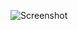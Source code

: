 ![Screenshot](https://raw.githubusercontent.com/Cryakl/Ultimate-RAT-Collection/refs/heads/main/NovaLite/NovaLite%20v3.0%20CN/Screenshot.png)
